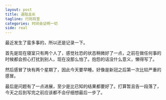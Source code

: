 ```yaml
---
layout: post
title: 道阻且长
tagline: 行则将至
categories: 时间会证明一切
side: real
---
```


最近发生了蛮多事的，所以还是记录一下。

首先是现在寝室只有两个人了，感觉社恐的状态稍微好了一点，之前在做任何事的时候都会担心打扰到别人，现在没那么怕了。抱怨的话没什么意义，懒得写了。

然后感冒了快有两个星期了，因此今天要早睡。好像是新冠之后第一次比较严重的感冒。

最后是问题有了一点进展，至少是比已知的结果都要好了。打算暂且告一段落了，今天之后到写完之前应该都不会仔细想最后一步了。
